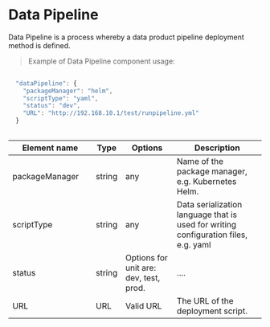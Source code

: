 # Data Pipeline

Data Pipeline is a process whereby a data product pipeline deployment method is defined.

> Example of Data Pipeline component usage:

```javascript
   
  "dataPipeline": {
    "packageManager": "helm",
    "scriptType": "yaml",
    "status": "dev",
    "URL": "http://192.168.10.1/test/runpipeline.yml"
  }
  
```
| <div style="width:150px">Element name</div>   | Type  | Options  | Description  |
|---|---|---|---|
  | packageManager | string | any | Name of the package manager, e.g. Kubernetes Helm. |
  | scriptType | string  | any |  Data serialization language that is used for writing configuration files, e.g. yaml|
  | status | string  | Options for unit are: dev, test, prod. | .... |
  | URL | URL | Valid URL  | 	The URL of the deployment script. |
